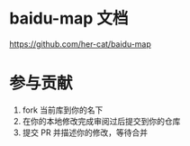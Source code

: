 # baidu-map 文档

https://github.com/her-cat/baidu-map

# 参与贡献
1. fork 当前库到你的名下
2. 在你的本地修改完成审阅过后提交到你的仓库
3. 提交 PR 并描述你的修改，等待合并
